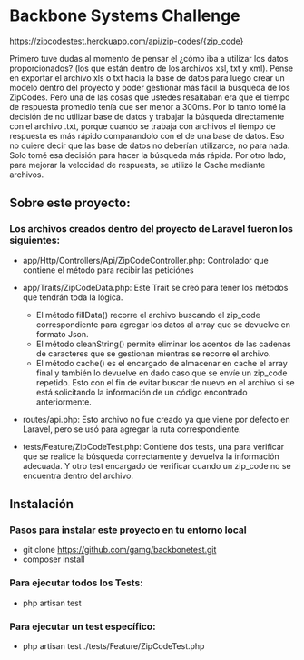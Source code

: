 # Backbone Systems Challenge

https://zipcodestest.herokuapp.com/api/zip-codes/{zip_code}

Primero tuve dudas al momento de pensar el ¿cómo iba a utilizar los datos proporcionados? (los que están dentro de los archivos xsl, txt y xml). Pense en exportar el archivo xls o txt hacia la base de datos para luego crear un modelo dentro del proyecto y poder gestionar más fácil la búsqueda de los ZipCodes. Pero una de las cosas que ustedes resaltaban era que el tiempo de respuesta promedio tenía que ser menor a 300ms. Por lo tanto tomé la decisión de no utilizar base de datos y trabajar la búsqueda directamente con el archivo .txt, porque cuando se trabaja con archivos el tiempo de respuesta es más rápido comparandolo con el de una base de datos. Eso no quiere decir que las base de datos no deberían utilizarce, no para nada. Solo tomé esa decisión para hacer la búsqueda más rápida. Por otro lado, para mejorar la velocidad de respuesta, se utilizó la Cache mediante archivos.

## Sobre este proyecto:

### Los archivos creados dentro del proyecto de Laravel fueron los siguientes:

- app/Http/Controllers/Api/ZipCodeController.php: Controlador que contiene el método para recibir las peticiónes

- app/Traits/ZipCodeData.php: Este Trait se creó para tener los métodos que tendrán toda la lógica.

  - El método fillData() recorre el archivo buscando el zip_code correspondiente para agregar los datos al array que se devuelve en formato Json.
  - El método cleanString() permite eliminar los acentos de las cadenas de caracteres que se gestionan mientras se recorre el archivo.
  - El método cache() es el encargado de almacenar en cache el array final y también lo devuelve en dado caso que se envíe un zip_code repetido. Esto con el fin de evitar buscar de nuevo en el archivo si se está solicitando la información de un código encontrado anteriormente.

- routes/api.php: Esto archivo no fue creado ya que viene por defecto en Laravel, pero se usó para agregar la ruta correspondiente.

- tests/Feature/ZipCodeTest.php: Contiene dos tests, una para verificar que se realice la búsqueda correctamente y devuelva la información adecuada. Y otro test encargado de verificar cuando un zip_code no se encuentra dentro del archivo.

## Instalación

### Pasos para instalar este proyecto en tu entorno local

- git clone https://github.com/gamg/backbonetest.git
- composer install

### Para ejecutar todos los Tests:

- php artisan test

### Para ejecutar un test específico:

- php artisan test ./tests/Feature/ZipCodeTest.php
